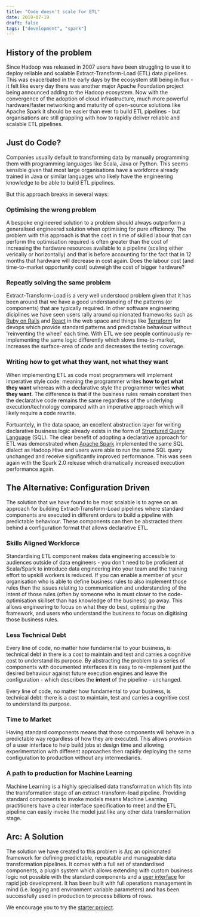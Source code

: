 ```yaml
---
title: "Code doesn't scale for ETL"
date: 2019-07-19
draft: false
tags: ["development", "spark"]
---
```


## History of the problem

Since Hadoop was released in 2007 users have been struggling to use it to deploy reliable and scalable Extract-Transform-Load (ETL) data pipelines. This was exacerbated in the early days by the ecosystem still being in flux - it felt like every day there was another major Apache Foundation project being announced adding to the Hadoop ecosystem. Now with the convergence of the adoption of cloud infrastructure, much more powerful hardware/faster networking and maturity of open-source solutions like Apache Spark it should be easier than ever to build ETL pipelines - but organisations are still grappling with how to rapidly deliver reliable and scalable ETL pipelines. 

## Just do Code?

Companies usually default to transforming data by manually programming them with programming languages like Scala, Java or Python. This seems sensible given that most large organisations have a workforce already trained in Java or similar languages who likely have the engineering knowledge to be able to build ETL pipelines. 

But this approach breaks in several ways:

### Optimising the wrong problem

A bespoke engineered solution to a problem should always outperform a generalised engineered solution when optimising for pure efficiency. The problem with this approach is that the cost in time of skilled labour that can perform the optimisation required is often greater than the cost of increasing the hardware resources available to a pipeline (scaling either verically or horizontally) and that is before accounting for the fact that in 12 months that hardware will decrease in cost again. Does the labour cost (and time-to-market opportunity cost) outweigh the cost of bigger hardware?

### Repeatly solving the same problem

Extract-Transform-Load is a very well understood problem given that it has been around that we have a good understanding of the patterns (or components) that are typically required. In other software engineering diciplines we have seen users rally around opinionated frameworks such as [Ruby on Rails](https://rubyonrails.org/) and [React](https://reactjs.org/) in the web space and things like [Terraform](https://www.terraform.io) for devops which provide standard patterns and predictable behaviour without 'reinventing the wheel' each time. With ETL we see people continuously re-implementing the same logic differently which slows time-to-market, increases the surface-area of code and decreases the testing coverage.

### Writing how to get what they want, not what they want

When implementing ETL as code most programmers will implement imperative style code: meaning the programmer writes **how to get what they want** whereas with a declarative style the programmer writes **what they want**. The difference is that if the business rules remain constant then the declarative code remains the same regardless of the underlying execution/technology compared with an imperative approach which will likely require a code rewrite.

Fortuantely, in the data space, an excellent abstraction layer for writing declarative business logic already exists in the form of [Structured Query Language](https://en.wikipedia.org/wiki/SQL) (SQL). The clear benefit of adopting a declarative approach for ETL was demonstrated when [Apache Spark](https://spark.apache.org/) implemented the same SQL dialect as Hadoop Hive and users were able to run the same SQL query unchanged and receive significantly improved performance. This was seen again with the Spark 2.0 release which dramatically increased execution performance again.

## The Alternative: Configuration Driven

The solution that we have found to be most scalable is to agree on an approach for building Extract-Transform-Load pipelines where standard components are executed in different orders to build a pipeline with predictable behaviour. These components can then be abstracted them behind a configuration format that allows declarative ETL.

### Skills Aligned Workforce

Standardising ETL component makes data engineering accessible to audiences outside of data engineers - you don't need to be proficient at Scala/Spark to introduce data engineering into your team and the training effort to upskill workers is reduced. If you can enable a member of your organisation who is able to define business rules to also implement those rules then the issues relating to communication and understanding of the intent of those rules (often by someone who is must closer to the code-optimisation skillset than has knowledge of the business) go away. This allows engineering to focus on what they do best, optimising the framework, and users who understand the business to focus on digitising those business rules.

### Less Technical Debt

Every line of code, no matter how fundamental to your business, is technical debt in there is a cost to maintain and test and carries a cognitive cost to understand its purpose. By abstracting the problem to a series of components with documented interfaces it is easy to re-implement just the desired behaviour against future execution engines and leave the configuration - which describes the **intent** of the pipeline - unchanged.

Every line of code, no matter how fundamental to your business, is technical debt: there is a cost to maintain, test and carries a cognitive cost to understand its purpose.

### Time to Market

Having standard components means that those components will behave in a predictable way regardless of how they are executed. This allows provision of a user interface to help build jobs at design time and allowing experimentation with different approaches then rapidly deploying the same configuration to production without any intermediaries.

### A path to production for Machine Learning

Machine Learning is a highly specialised data transformation which fits into the transformation stage of an extract-transform-load pipeline. Providing standard components to invoke models means Machine Learning practitioners have a clear interface specification to meet and the ETL pipeline can easily invoke the model just like any other data transformation stage.

## Arc: A Solution

The solution we have created to this problem is [Arc](https://arc.tripl.ai/) an opinionated framework for defining predictable, repeatable and manageable data transformation pipelines. It comes with a full set of standardised components, a plugin system which allows extending with custom business logic not possible with the standard components and a [user interface](https://github.com/tripl-ai/arc-jupyter) for rapid job development. It has been built with full operations management in mind (i.e. logging and environment variable parameters) and has been successfully used in production to process billions of rows. 

We encourage you to try the [starter project](https://github.com/tripl-ai/arc-starter).